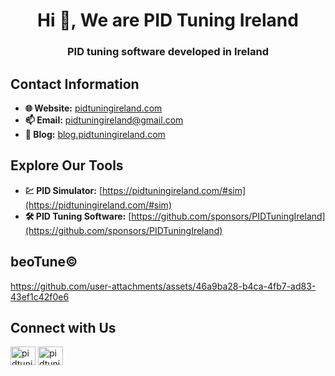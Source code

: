 <h1 align="center">Hi 👋, We are PID Tuning Ireland</h1>
<h3 align="center">PID tuning software developed in Ireland</h3>



## Contact Information
- **🌐 Website:** [pidtuningireland.com](https://pidtuningireland.com/)
- **📫 Email:** [pidtuningireland@gmail.com](mailto:pidtuningireland@gmail.com)
- **📝 Blog:** [blog.pidtuningireland.com](https://blog.pidtuningireland.com/)



## Explore Our Tools
- **💹 PID Simulator:** [https://pidtuningireland.com/#sim](https://pidtuningireland.com/#sim)
- **🛠 PID Tuning Software:** [https://github.com/sponsors/PIDTuningIreland](https://github.com/sponsors/PIDTuningIreland)



## beoTune©

https://github.com/user-attachments/assets/46a9ba28-b4ca-4fb7-ad83-43ef1c42f0e6



## Connect with Us
<a href="https://www.linkedin.com/in/pidtuningireland/" target="blank"><img align="center" src="https://raw.githubusercontent.com/rahuldkjain/github-profile-readme-generator/master/src/images/icons/Social/linked-in-alt.svg" alt="pidtuningireland" height="30" width="40" /></a>
<a href="https://www.youtube.com/@pidtuningireland" target="blank"><img align="center" src="https://raw.githubusercontent.com/rahuldkjain/github-profile-readme-generator/master/src/images/icons/Social/youtube.svg" alt="pidtuningireland" height="30" width="40" /></a>

